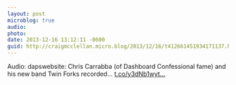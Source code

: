 ```yaml
---
layout: post
microblog: true
audio: 
photo: 
date: 2013-12-16 13:12:11 -0600
guid: http://craigmcclellan.micro.blog/2013/12/16/t412661451934171137.html
---
```

Audio: dapswebsite: Chris Carrabba (of Dashboard Confessional fame) and his new band Twin Forks recorded... [t.co/y3dNb1wyt...](http://t.co/y3dNb1wyte)
